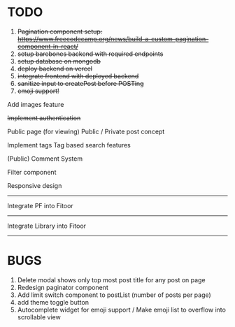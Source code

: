 # TODO

1. ~~Pagination component setup: https://www.freecodecamp.org/news/build-a-custom-pagination-component-in-react/~~
2. ~~setup barebones backend with required endpoints~~
3. ~~setup database on mongodb~~
4. ~~deploy backend on vercel~~
5. ~~integrate frontend with deployed backend~~
6. ~~sanitize input to createPost before POSTing~~
7. ~~emoji support!~~

Add images feature

~~Implement authentication~~

Public page (for viewing)
Public / Private post concept

Implement tags
Tag based search features

(Public) Comment System

Filter component

Responsive design

---

Integrate PF into Fitoor

---

Integrate Library into Fitoor

---

# BUGS

1. Delete modal shows only top most post title for any post on page
2. Redesign paginator component
3. Add limit switch component to postList (number of posts per page)
4. add theme toggle button
5. Autocomplete widget for emoji support / Make emoji list to overflow into scrollable view
